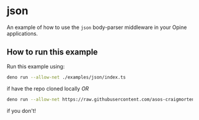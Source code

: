# json

An example of how to use the `json` body-parser middleware in your Opine applications.

## How to run this example

Run this example using:

```bash
deno run --allow-net ./examples/json/index.ts
```

if have the repo cloned locally _OR_

```bash
deno run --allow-net https://raw.githubusercontent.com/asos-craigmorten/opine/main/examples/json/index.ts
```

if you don't!
